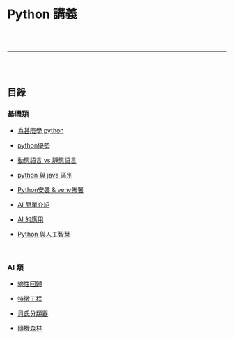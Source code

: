 # Python 講義

<br><br>

---


<br><br>

## 目錄

### 基礎類

*  [為甚麼學 python](./為甚麼學_python.md)

*  [python優勢](./python優勢.md)

* [動態語言 vs 靜態語言](./動態語言vs靜態語言.md)

* [python 與 java 區別](./python_與_java_區別.md)

* [Python安裝 & venv佈署](./Python安裝&venv佈署.md)

* [AI 簡單介紹](./AI簡單介紹.md)

* [AI 的應用](./AI的應用.md)

* [Python 與人工智慧](./AI簡單介紹.md)

<br>


### AI 類

* [線性回歸](./sklearn/線性回歸.md)

* [特徵工程](./sklearn/特徵工程.md)

* [貝氏分類器](./sklearn/貝氏分類器.md)

* [隨機森林](./sklearn/randomForest.md)